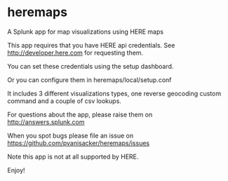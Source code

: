 heremaps
========

A Splunk app for map visualizations using HERE maps

This app requires that you have HERE api credentials. See http://developer.here.com for requesting them.

You can set these credentials using the setup dashboard.

Or you can configure them in heremaps/local/setup.conf


It includes 3 different visualizations types, one reverse geocoding custom command and a couple of csv lookups.

For questions about the app, please raise them on http://answers.splunk.com

When you spot bugs please file an issue on https://github.com/pvanisacker/heremaps/issues

Note this app is not at all supported by HERE.

Enjoy!